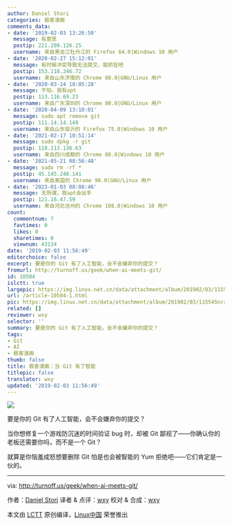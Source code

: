 ```yaml
---
author: Daniel Stori
categories: 极客漫画
comments_data:
- date: '2019-02-03 13:26:50'
  message: 有意思
  postip: 221.209.126.25
  username: 来自黑龙江牡丹江的 Firefox 64.0|Windows 10 用户
- date: '2020-02-27 15:12:01'
  message: 有时候冲突导致无法提交，能抓狂吧
  postip: 153.118.246.72
  username: 来自山东济南的 Chrome 80.0|GNU/Linux 用户
- date: '2020-03-24 18:05:28'
  message: 不怕，我有apt
  postip: 113.116.69.23
  username: 来自广东深圳的 Chrome 80.0|GNU/Linux 用户
- date: '2020-04-09 13:10:01'
  message: sudo apt remove git
  postip: 111.14.14.149
  username: 来自山东临沂的 Firefox 75.0|Windows 10 用户
- date: '2021-02-17 10:51:14'
  message: sudo dpkg -r git
  postip: 118.113.136.63
  username: 来自四川成都的 Chrome 88.0|Windows 10 用户
- date: '2021-05-21 08:56:48'
  message: sudo rm -rf *
  postip: 45.145.248.141
  username: 来自美国的 Chrome 90.0|GNU/Linux 用户
- date: '2023-01-03 08:08:46'
  message: 无所谓，我apt会出手
  postip: 121.16.47.59
  username: 来自河北沧州的 Chrome 108.0|Windows 10 用户
count:
  commentnum: 7
  favtimes: 0
  likes: 0
  sharetimes: 0
  viewnum: 43134
date: '2019-02-03 11:56:49'
editorchoice: false
excerpt: 要是你的 Git 有了人工智能，会不会嫌弃你的提交？
fromurl: http://turnoff.us/geek/when-ai-meets-git/
id: 10504
islctt: true
largepic: https://img.linux.net.cn/data/attachment/album/201902/03/115545nrrswjz2s3p8z3xx.png.large.jpg
url: /article-10504-1.html
pic: https://img.linux.net.cn/data/attachment/album/201902/03/115545nrrswjz2s3p8z3xx.png.thumb.jpg
related: []
reviewer: wxy
selector: ''
summary: 要是你的 Git 有了人工智能，会不会嫌弃你的提交？
tags:
- Git
- AI
- 极客漫画
thumb: false
title: 极客漫画：当 Git 有了智能
titlepic: false
translator: wxy
updated: '2019-02-03 11:56:49'
---
```


![](/data/attachment/album/201902/03/115545nrrswjz2s3p8z3xx.png)


要是你的 Git 有了人工智能，会不会嫌弃你的提交？


当你想修复一个游戏防沉迷的时间验证 bug 时，却被 Git 鄙视了——你确认你的老板还需要你吗，而不是一个 Git？


就算是你恼羞成怒想要删除 Git 怕是也会被智能的 Yum 拒绝吧——它们肯定是一伙的。




---


via: <http://turnoff.us/geek/when-ai-meets-git/>


作者：[Daniel Stori](http://turnoff.us/about/) 译者 & 点评：[wxy](https://github.com/wxy) 校对 & 合成：[wxy](https://github.com/wxy)


本文由 [LCTT](https://github.com/LCTT/TranslateProject) 原创编译，[Linux中国](https://linux.cn/) 荣誉推出